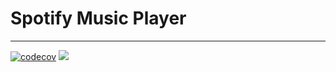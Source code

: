 # Spotify Music Player

---

[![codecov](https://codecov.io/gh/davidNHK/spotify-music-player/branch/development/graph/badge.svg)](https://codecov.io/gh/davidNHK/spotify-music-player)
![](https://github.com/davidNHK/spotify-music-player/workflows/build/badge.svg)
